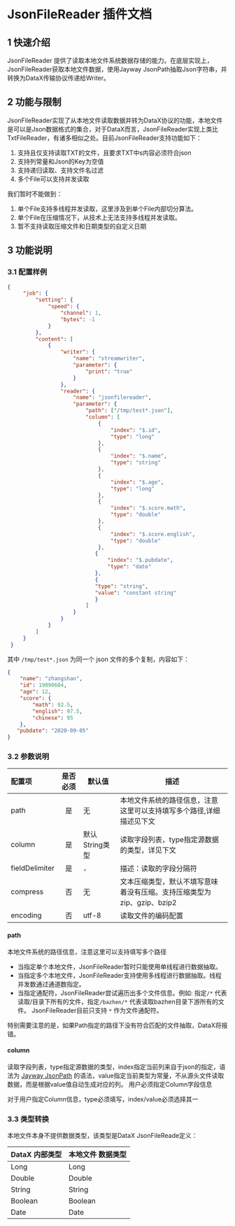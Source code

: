 # JsonFileReader 插件文档

## 1 快速介绍

JsonFileReader 提供了读取本地文件系统数据存储的能力。在底层实现上，JsonFileReader获取本地文件数据，使用Jayway JsonPath抽取Json字符串，并转换为DataX传输协议传递给Writer。

## 2 功能与限制

JsonFileReader实现了从本地文件读取数据并转为DataX协议的功能，本地文件是可以是Json数据格式的集合，对于DataX而言，JsonFileReader实现上类比TxtFileReader，有诸多相似之处。目前JsonFileReader支持功能如下：

1. 支持且仅支持读取TXT的文件，且要求TXT中s内容必须符合json
2. 支持列常量和Json的Key为空值
3. 支持递归读取、支持文件名过滤
4. 多个File可以支持并发读取

我们暂时不能做到：

1. 单个File支持多线程并发读取，这里涉及到单个File内部切分算法。
2. 单个File在压缩情况下，从技术上无法支持多线程并发读取。
3. 暂不支持读取压缩文件和日期类型的自定义日期

## 3 功能说明

### 3.1 配置样例

```json
{
     "job": {
         "setting": {
             "speed": {
                 "channel": 1,
                 "bytes": -1
             }
         },
         "content": [
             {
                 "writer": {
                     "name": "streamwriter",
                     "parameter": {
                         "print": "true"
                     }
                 },
                 "reader": {
                     "name": "jsonfilereader",
                     "parameter": {
                         "path": ["/tmp/test*.json"],
                         "column": [
                             {
                                 "index": "$.id",
                                 "type": "long"
                             },
                             {
                                 "index": "$.name",
                                 "type": "string"
                             },
                             {
                                 "index": "$.age",
                                 "type": "long"
                             },
                             {
                                 "index": "$.score.math",
                                 "type": "double"
                             },
                             {
                                 "index": "$.score.english",
                                 "type": "double"
                             },
                            {
                                "index": "$.pubdate",
                                "type": "date"
                            },
                            {
                            "type": "string",
                            "value": "constant string"
                            }
                         ]
                     }
                 }
             }
         ]
     }
 }
```

其中 `/tmp/test*.json` 为同一个 json 文件的多个复制，内容如下：

```json
{
    "name": "zhangshan",
    "id": 19890604,
    "age": 12,
    "score": {
        "math": 92.5,
        "english": 97.5,
        "chinese": 95
    },
   "pubdate": "2020-09-05"
}
```
### 3.2 参数说明


| 配置项            | 是否必须 | 默认值         | 描述                                                                   |
| :---------------- | :------: | -------------- | --------------------------------------------------------------------|
| path            |    是    | 无             | 本地文件系统的路径信息，注意这里可以支持填写多个路径,详细描述见下文                |
| column            |    是    | 默认String类型 | 读取字段列表，type指定源数据的类型，详见下文                                 |
| fieldDelimiter    |    是    | `,`            | 描述：读取的字段分隔符                                                  |
| compress          |    否    | 无             | 文本压缩类型，默认不填写意味着没有压缩。支持压缩类型为zip、gzip、bzip2       |
| encoding          |    否    | utf-8          | 读取文件的编码配置                                                     |

#### path

本地文件系统的路径信息，注意这里可以支持填写多个路径

- 当指定单个本地文件，JsonFileReader暂时只能使用单线程进行数据抽取。
- 当指定多个本地文件，JsonFileReader支持使用多线程进行数据抽取。线程并发数通过通道数指定。
- 当指定通配符，JsonFileReader尝试遍历出多个文件信息。例如: 指定`/*` 代表读取/目录下所有的文件，指定`/bazhen/*` 代表读取bazhen目录下游所有的文件。 JsonFileReader目前只支持 `*` 作为文件通配符。

特别需要注意的是，如果Path指定的路径下没有符合匹配的文件抽取，DataX将报错。

#### column

读取字段列表，type指定源数据的类型，index指定当前列来自于json的指定，语法为 [Jayway JsonPath](https://github.com/json-path/JsonPath) 的语法，value指定当前类型为常量，不从源头文件读取数据，而是根据value值自动生成对应的列。
用户必须指定Column字段信息

对于用户指定Column信息，type必须填写，index/value必须选择其一


### 3.3 类型转换

本地文件本身不提供数据类型，该类型是DataX JsonFileReade定义：

| DataX 内部类型| 本地文件 数据类型    |
| -------- | -----  |
| Long     |Long |
| Double   |Double|
| String   |String|
| Boolean  |Boolean |
| Date     |Date |
